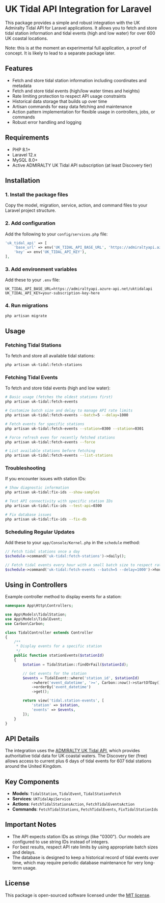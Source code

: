# UK Tidal API Integration for Laravel

This package provides a simple and robust integration with the UK Admiralty Tidal API for Laravel applications. It allows you to fetch and store tidal station information and tidal events (high and low water) for over 600 UK coastal locations.

Note: this is at the moment an experimental full application, a proof of concept. It is likely to lead to a separate package later.

## Features

- Fetch and store tidal station information including coordinates and metadata
- Fetch and store tidal events (high/low water times and heights)
- Rate limiting protection to respect API usage constraints
- Historical data storage that builds up over time
- Artisan commands for easy data fetching and maintenance
- Action pattern implementation for flexible usage in controllers, jobs, or commands
- Robust error handling and logging

## Requirements

- PHP 8.1+
- Laravel 12.x
- MySQL 8.0+
- Active ADMIRALTY UK Tidal API subscription (at least Discovery tier)

## Installation

### 1. Install the package files

Copy the model, migration, service, action, and command files to your Laravel project structure.

### 2. Add configuration

Add the following to your `config/services.php` file:

```php
'uk_tidal_api' => [
    'base_url' => env('UK_TIDAL_API_BASE_URL', 'https://admiraltyapi.azure-api.net/uktidalapi'),
    'key' => env('UK_TIDAL_API_KEY'),
],
```

### 3. Add environment variables

Add these to your `.env` file:

```
UK_TIDAL_API_BASE_URL=https://admiraltyapi.azure-api.net/uktidalapi
UK_TIDAL_API_KEY=your-subscription-key-here
```

### 4. Run migrations

```bash
php artisan migrate
```

## Usage

### Fetching Tidal Stations

To fetch and store all available tidal stations:

```bash
php artisan uk-tidal:fetch-stations
```

### Fetching Tidal Events

To fetch and store tidal events (high and low water):

```bash
# Basic usage (fetches the oldest stations first)
php artisan uk-tidal:fetch-events

# Customize batch size and delay to manage API rate limits
php artisan uk-tidal:fetch-events --batch=5 --delay=1000

# Fetch events for specific stations
php artisan uk-tidal:fetch-events --station=0300 --station=0301

# Force refresh even for recently fetched stations
php artisan uk-tidal:fetch-events --force

# List available stations before fetching
php artisan uk-tidal:fetch-events --list-stations
```

### Troubleshooting

If you encounter issues with station IDs:

```bash
# Show diagnostic information
php artisan uk-tidal:fix-ids --show-samples

# Test API connectivity with specific station IDs
php artisan uk-tidal:fix-ids --test-api=0300

# Fix database issues
php artisan uk-tidal:fix-ids --fix-db
```

### Scheduling Regular Updates

Add these to your `app/Console/Kernel.php` in the `schedule` method:

```php
// Fetch tidal stations once a day
$schedule->command('uk-tidal:fetch-stations')->daily();

// Fetch tidal events every hour with a small batch size to respect rate limits
$schedule->command('uk-tidal:fetch-events --batch=5 --delay=1000')->hourly();
```

## Using in Controllers

Example controller method to display events for a station:

```php
namespace App\Http\Controllers;

use App\Models\TidalStation;
use App\Models\TidalEvent;
use Carbon\Carbon;

class TidalController extends Controller
{
    /**
     * Display events for a specific station
     */
    public function stationEvents($stationId)
    {
        $station = TidalStation::findOrFail($stationId);

        // Get events for the station
        $events = TidalEvent::where('station_id', $stationId)
            ->where('event_datetime', '>=', Carbon::now()->startOfDay())
            ->orderBy('event_datetime')
            ->get();

        return view('tidal.station-events', [
            'station' => $station,
            'events' => $events,
        ]);
    }
}
```

## API Details

The integration uses the [ADMIRALTY UK Tidal API](https://admiraltyapi.portal.azure-api.net/), which provides authoritative tidal data for UK coastal waters. The Discovery tier (free) allows access to current plus 6 days of tidal events for 607 tidal stations around the United Kingdom.

## Key Components

- **Models**: `TidalStation`, `TidalEvent`, `TidalStationFetch`
- **Services**: `UKTidalApiService`
- **Actions**: `FetchTidalStationsAction`, `FetchTidalEventsAction`
- **Commands**: `FetchTidalStations`, `FetchTidalEvents`, `FixTidalStationIds`

## Important Notes

- The API expects station IDs as strings (like "0300"). Our models are configured to use string IDs instead of integers.
- For best results, respect API rate limits by using appropriate batch sizes and delays.
- The database is designed to keep a historical record of tidal events over time, which may require periodic database maintenance for very long-term usage.

## License

This package is open-sourced software licensed under the [MIT license](LICENSE).
